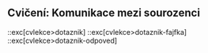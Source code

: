 ## Cvičení: Komunikace mezi sourozenci

::exc[cvlekce>dotaznik]
::exc[cvlekce>dotaznik-fajfka]
::exc[cvlekce>dotaznik-odpoved]
